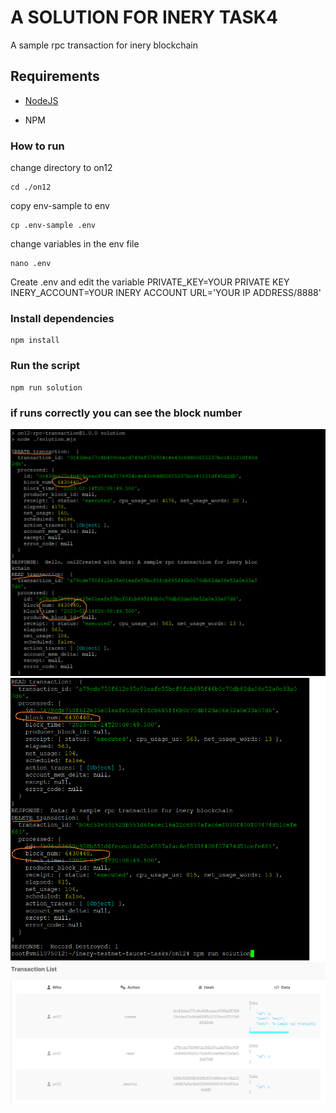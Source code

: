 # A SOLUTION FOR INERY TASK4   

A sample rpc transaction for inery blockchain

## Requirements

- [NodeJS](https://nodejs.org/en/)

- NPM


### How to run

change directory to on12

```shell
cd ./on12
```

copy env-sample to env

```shell
cp .env-sample .env
```

change variables in the env file

```shell
nano .env
```

Create .env and edit the variable
PRIVATE_KEY=YOUR PRIVATE KEY
INERY_ACCOUNT=YOUR INERY ACCOUNT
URL='YOUR IP ADDRESS/8888'


### Install dependencies

```shell
npm install
```

### Run the script

```
npm run solution
```

### if runs correctly you can see the block number 

![result1](2.png)
![result2](3.png)
![explorer](1.png)



